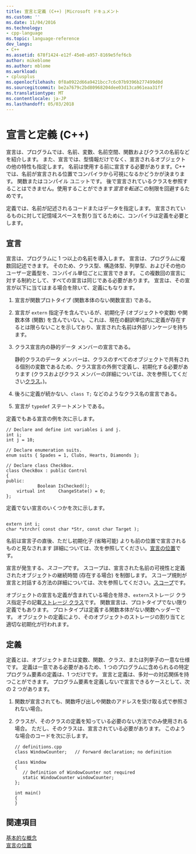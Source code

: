 ```yaml
---
title: 宣言と定義 (C++) |Microsoft ドキュメント
ms.custom: ''
ms.date: 11/04/2016
ms.technology:
- cpp-language
ms.topic: language-reference
dev_langs:
- C++
ms.assetid: 678f1424-e12f-45e0-a957-8169e5fef6cb
author: mikeblome
ms.author: mblome
ms.workload:
- cplusplus
ms.openlocfilehash: 0f8a0922d66a9421bcc7c6c07b9396b277499d0d
ms.sourcegitcommit: be2a7679c2bd80968204dee03d13ca961eaa31ff
ms.translationtype: MT
ms.contentlocale: ja-JP
ms.lasthandoff: 05/03/2018
---
```

# <a name="declarations-and-definitions-c"></a>宣言と定義 (C++)
宣言は、プログラムでは、名前、変数、名前空間、関数およびクラスの名前などを紹介します。 また、宣言では、型情報だけでなく、宣言されるオブジェクトの他の特性も指定します。 名前は使用する前に宣言する必要があります。C++ では、名前が宣言される位置でコンパイラから可視になるかどうかが決まります。 関数またはコンパイル ユニットです。 後で宣言されているクラスを参照することはできません。使用することができます*宣言を転送*この制限を回避するためです。  
  
 定義では、名前が記述されるコードまたはデータを指定します。 宣言されているものに対して記憶域スペースを割り当てるために、コンパイラは定義を必要とします。  
  
## <a name="declarations"></a>宣言  
 宣言は、プログラムに 1 つ以上の名前を導入します。 宣言は、プログラムに複数回記述できます。 そのため、クラス型、構造体型、列挙型、およびその他のユーザー定義型を、コンパイル単位ごとに宣言できます。 この複数回の宣言に対する制約として、すべての宣言は同じである必要があります。 宣言は、その宣言が以下に当てはまる場合を除いて、定義にもなります。  
  
1.  宣言が関数プロトタイプ (関数本体のない関数宣言) である。  
  
2.  宣言が `extern` 指定子を含んでいるが、初期化子 (オブジェクトや変数) や関数本体 (関数) を含んでいない。 これは、現在の翻訳単位内に定義が存在するとは限らないことを示しており、宣言された名前は外部リンケージを持ちます。  
  
3.  クラス宣言内の静的データ メンバーの宣言である。  
  
     静的クラスのデータ メンバーは、クラスのすべてのオブジェクトで共有される個別の変数であるため、クラス宣言の外側で定義し、初期化する必要があります (クラスおよびクラス メンバーの詳細については、次を参照してください[クラス](../cpp/classes-and-structs-cpp.md)。)。  
  
4.  後ろに定義が続かない、`class T;` などのようなクラス名の宣言である。  
  
5.  宣言が `typedef` ステートメントである。  
  
 定義でもある宣言の例を次に示します。  
  
```  
// Declare and define int variables i and j.  
int i;  
int j = 10;  
  
// Declare enumeration suits.  
enum suits { Spades = 1, Clubs, Hearts, Diamonds };  
  
// Declare class CheckBox.  
class CheckBox : public Control  
{  
public:  
            Boolean IsChecked();  
    virtual int     ChangeState() = 0;  
};  
```  
  
 定義でない宣言のいくつかを次に示します。  
  
```  
  
extern int i;  
char *strchr( const char *Str, const char Target );  
```  
  
 名前は宣言子の直後、ただし初期化子 (省略可能) よりも前の位置で宣言されるものと見なされます 詳細については、次を参照してください。[宣言の位置](../cpp/point-of-declaration-in-cpp.md)です。  
  
 宣言が発生する、*スコープ*です。 スコープは、宣言された名前の可視性と定義されたオブジェクトの継続時間 (存在する場合) を制御します。 スコープ規則が宣言と対話する方法の詳細については、次を参照してください。[スコープ](../cpp/scope-visual-cpp.md)です。  
  
 オブジェクトの宣言も定義が含まれている場合を除き、`extern`ストレージ クラス指定子の記載[ストレージ クラス](storage-classes-cpp.md)です。 関数宣言は、プロトタイプでない限り定義でもあります。 プロトタイプは定義する関数本体がない関数ヘッダーです。 オブジェクトの定義により、そのオブジェクトのストレージの割り当てと適切な初期化が行われます。  
  
## <a name="definitions"></a>定義  
 定義とは、オブジェクトまたは変数、関数、クラス、または列挙子の一意な仕様です。 定義は一意である必要があるため、1 つのプログラムに含められるの特定プログラム要素の定義は、1 つだけです。 宣言と定義は、多対一の対応関係を持つことができます。 プログラム要素を定義しないで宣言できるケースとして、次の 2 つがあります。  
  
1.  関数が宣言されても、関数呼び出しや関数のアドレスを受け取る式で参照されない場合。  
  
2.  クラスが、そのクラスの定義を知っている必要のない方法でのみ使用される場合。 ただし、そのクラスは、宣言されている必要があります。 このような場合のコードを次に示します。  
  
    ```  
    // definitions.cpp  
    class WindowCounter;   // Forward declaration; no definition  
  
    class Window  
    {  
       // Definition of WindowCounter not required  
       static WindowCounter windowCounter;  
    };  
  
    int main()  
    {  
    }  
    ```  
  
## <a name="see-also"></a>関連項目  
 [基本的な概念](../cpp/basic-concepts-cpp.md)   
 [宣言の位置](../cpp/point-of-declaration-in-cpp.md)